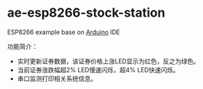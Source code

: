 # ae-esp8266-stock-station
ESP8266 example base on [Arduino] IDE

功能简介：
  - 实时更新证券数据，该证券价格上涨LED显示为红色，反之为绿色。
  - 当前证券涨跌幅超2% LED慢速闪烁，超4% LED快速闪烁。
  - 串口监测打印相关系统信息。

[Arduino]: <https://www.arduino.cc/>